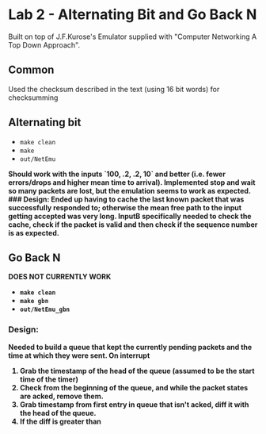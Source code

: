 # Lab 2 - Alternating Bit and Go Back N

Built on top of J.F.Kurose's Emulator supplied with "Computer Networking A Top Down Approach". </b>

## Common
Used the checksum described in the text (using 16 bit words) for checksumming


## Alternating bit
* `make clean`
* `make` 
* `out/NetEmu`
<b>
Should work with the inputs `100, .2, .2, 10` and better (i.e. fewer errors/drops and higher
mean time to arrival).<b>
Implemented stop and wait so many packets are lost, but the emulation seems to work as expected.
<b>
### Design:
Ended up having to cache the last known packet that was successfully responded to; otherwise
the mean free path to the input getting accepted was very long. 
<b><b>
InputB specifically needed to check the cache, check if the packet is valid and then check
if the sequence number is as expected.

## Go Back N
DOES NOT CURRENTLY WORK
* `make clean`
* `make gbn`
* `out/NetEmu_gbn`

### Design:
Needed to build a queue that kept the currently pending packets and the time at which they
were sent. 
On interrupt
1) Grab the timestamp of the head of the queue (assumed to be the start time of the timer)
2) Check from the beginning of the queue, and while the packet states are acked, remove them.
3) Grab timestamp from first entry in queue that isn't acked, diff it with the head of the queue.
4) If the diff is greater than